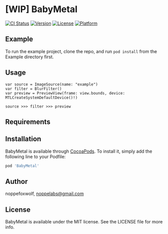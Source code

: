 # [WIP] BabyMetal

[![CI Status](https://img.shields.io/travis/noppefoxwolf/BabyMetal.svg?style=flat)](https://travis-ci.org/noppefoxwolf/BabyMetal)
[![Version](https://img.shields.io/cocoapods/v/BabyMetal.svg?style=flat)](https://cocoapods.org/pods/BabyMetal)
[![License](https://img.shields.io/cocoapods/l/BabyMetal.svg?style=flat)](https://cocoapods.org/pods/BabyMetal)
[![Platform](https://img.shields.io/cocoapods/p/BabyMetal.svg?style=flat)](https://cocoapods.org/pods/BabyMetal)

## Example

To run the example project, clone the repo, and run `pod install` from the Example directory first.

## Usage

```
var source = ImageSource(name: "example")
var filter = BlurFilter()
var preview = PreviewView(frame: view.bounds, device: MTLCreateSystemDefaultDevice()!)

source >>> filter >>> preview
```

## Requirements

## Installation

BabyMetal is available through [CocoaPods](https://cocoapods.org). To install
it, simply add the following line to your Podfile:

```ruby
pod 'BabyMetal'
```

## Author

noppefoxwolf, noppelabs@gmail.com

## License

BabyMetal is available under the MIT license. See the LICENSE file for more info.
